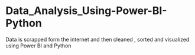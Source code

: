 # Data_Analysis_Using-Power-BI-Python
Data is scrapped form the internet and then cleaned , sorted and visualized using Power BI and Python
